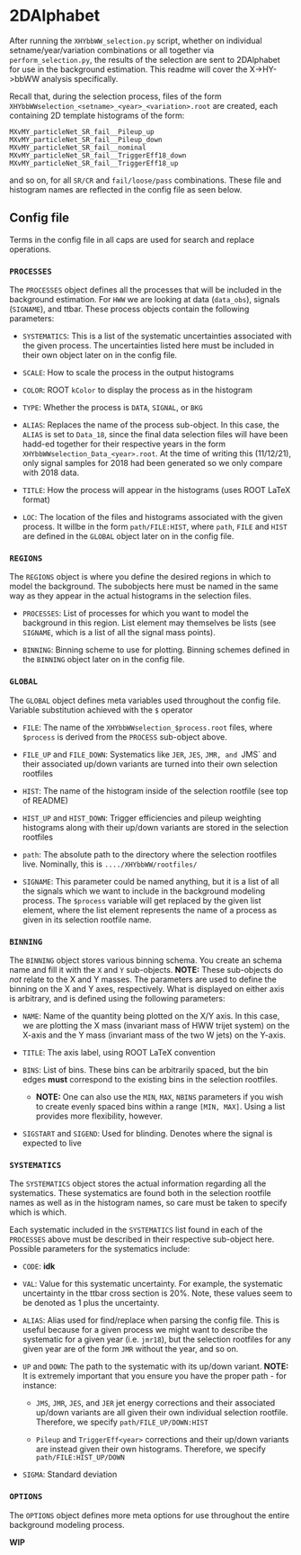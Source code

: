 # 2DAlphabet 

After running the `XHYbbWW_selection.py` script, whether on individual setname/year/variation combinations or all together via `perform_selection.py`, the results of the selection are sent to 2DAlphabet for use in the background estimation. This readme will cover the X->HY->bbWW analysis specifically.

Recall that, during the selection process, files of the form `XHYbbWWselection_<setname>_<year>_<variation>.root` are created, each containing 2D template histograms of the form:

```
MXvMY_particleNet_SR_fail__Pileup_up
MXvMY_particleNet_SR_fail__Pileup_down
MXvMY_particleNet_SR_fail__nominal
MXvMY_particleNet_SR_fail__TriggerEff18_down
MXvMY_particleNet_SR_fail__TriggerEff18_up
```

and so on, for all `SR/CR` and `fail/loose/pass` combinations. These file and histogram names are reflected in the config file as seen below. 

## Config file

Terms in the config file in all caps are used for search and replace operations. 

### `PROCESSES`

The `PROCESSES` object defines all the processes that will be included in the background estimation. For `HWW` we are looking at data (`data_obs`), signals (`SIGNAME`), and ttbar. These process objects contain the following parameters:

* `SYSTEMATICS`: This is a list of the systematic uncertainties associated with the given process. The uncertainties listed here must be included in their own object later on in the config file. 

* `SCALE`: How to scale the process in the output histograms 

* `COLOR`: ROOT `kColor` to display the process as in the histogram

* `TYPE`: Whether the process is `DATA`, `SIGNAL`, or `BKG`

* `ALIAS`: Replaces the name of the process sub-object. In this case, the `ALIAS` is set to `Data_18`, since the final data selection files will have been hadd-ed together for their respective years in the form `XHYbbWWselection_Data_<year>.root`. At the time of writing this (11/12/21), only signal samples for 2018 had been generated so we only compare with 2018 data. 

* `TITLE`: How the process will appear in the histograms (uses ROOT LaTeX format)

* `LOC`: The location of the files and histograms associated with the given process. It willbe in the form `path/FILE:HIST`, where `path`, `FILE` and `HIST` are defined in the `GLOBAL` object later on in the config file. 

### `REGIONS`

The `REGIONS` object is where you define the desired regions in which to model the background. The subobjects here must be named in the same way as they appear in the actual histograms in the selection files.

* `PROCESSES`: List of processes for which you want to model the background in this region. List element may themselves be lists (see `SIGNAME`, which is a list of all the signal mass points). 

* `BINNING`: Binning scheme to use for plotting. Binning schemes defined in the `BINNING` object later on in the config file. 

### `GLOBAL`

The `GLOBAL` object defines meta variables used throughout the config file. Variable substitution achieved with the `$` operator 

* `FILE`: The name of the `XHYbbWWselection_$process.root` files, where `$process` is derived from the `PROCESS` sub-object above.

* `FILE_UP` and `FILE_DOWN`: Systematics like `JER`, `JES`, `JMR, and `JMS` and their associated up/down variants are turned into their own selection rootfiles 

* `HIST`: The name of the histogram inside of the selection rootfile (see top of README)

* `HIST_UP` and `HIST_DOWN`: Trigger efficiencies and pileup weighting histograms along with their up/down variants are stored in the selection rootfiles

* `path`: The absolute path to the directory where the selection rootfiles live. Nominally, this is `..../XHYbbWW/rootfiles/`

* `SIGNAME`: This parameter could be named anything, but it is a list of all the signals which we want to include in the background modeling process. The `$process` variable will get replaced by the given list element, where the list element represents the name of a process as given in its selection rootfile name. 

### `BINNING`

The `BINNING` object stores various binning schema. You create an schema name and fill it with the `X` and `Y` sub-objects. **NOTE:** These sub-objects do *not* relate to the X and Y masses. The parameters are used to define the binning on the X and Y axes, respectively. What is displayed on either axis is arbitrary, and is defined using the following parameters: 

* `NAME`: Name of the quantity being plotted on the X/Y axis. In this case, we are plotting the X mass (invariant mass of HWW trijet system) on the X-axis and the Y mass (invariant mass of the two W jets) on the Y-axis. 

* `TITLE`: The axis label, using ROOT LaTeX convention 

* `BINS`: List of bins. These bins can be arbitrarily spaced, but the bin edges **must** correspond to the existing bins in the selection rootfiles. 

    * **NOTE:** One can also use the `MIN`, `MAX`, `NBINS` parameters if you wish to create evenly spaced bins within a range `[MIN, MAX]`. Using a list provides more flexibility, however.

* `SIGSTART` and `SIGEND`: Used for blinding. Denotes where the signal is expected to live


### `SYSTEMATICS`

The `SYSTEMATICS` object stores the actual information regarding all the systematics. These systematics are found both in the selection rootfile names as well as in the histogram names, so care must be taken to specify which is which. 

Each systematic included in the `SYSTEMATICS` list found in each of the `PROCESSES` above must be described in their respective sub-object here. Possible parameters for the systematics include:

* `CODE`: **idk**

* `VAL`: Value for this systematic uncertainty. For example, the systematic uncertainty in the ttbar cross section is 20%. Note, these values seem to be denoted as 1 plus the uncertainty. 

* `ALIAS`: Alias used for find/replace when parsing the config file. This is useful because for a given process we might want to describe the systematic for a given year (i.e. `jmr18`), but the selection rootfiles for any given year are of the form `JMR` without the year, and so on. 

* `UP` and `DOWN`: The path to the systematic with its up/down variant. **NOTE:** It is extremely important that you ensure you have the proper path - for instance:

    * `JMS`, `JMR`, `JES`, and `JER` jet energy corrections and their associated up/down variants are all given their own individual selection rootfile. Therefore, we specify `path/FILE_UP/DOWN:HIST`

    * `Pileup` and `TriggerEff<year>` corrections and their up/down variants are instead given their own histograms. Therefore, we specify `path/FILE:HIST_UP/DOWN`

* `SIGMA`: Standard deviation 

### `OPTIONS`

The `OPTIONS` object defines more meta options for use throughout the entire background modeling process. 

**WIP**
